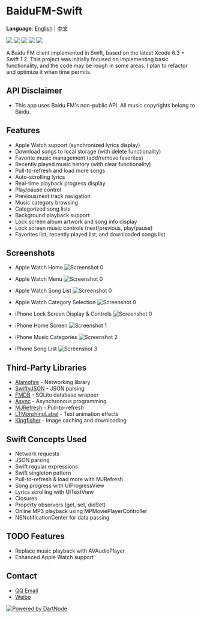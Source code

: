 # BaiduFM-Swift

**Language**: [English](#) | [中文](./README-zh.md)

[![](http://img.shields.io/badge/build-passing-4BC51D.svg)]()
[![](http://img.shields.io/badge/OS%20X-10.10.3-blue.svg)]() 
[![](http://img.shields.io/badge/xcode-6.3-blue.svg)]()
[![](http://img.shields.io/badge/iOS-8.0%2B-blue.svg)]() 
[![](http://img.shields.io/badge/Swift-1.2-blue.svg)]() 

A Baidu FM client implemented in Swift, based on the latest Xcode 6.3 + Swift 1.2. This project was initially focused on implementing basic functionality, and the code may be rough in some areas. I plan to refactor and optimize it when time permits.

## API Disclaimer
- This app uses Baidu FM's non-public API. All music copyrights belong to Baidu.

## Features

- Apple Watch support (synchronized lyrics display)
- Download songs to local storage (with delete functionality)
- Favorite music management (add/remove favorites)
- Recently played music history (with clear functionality)
- Pull-to-refresh and load more songs
- Auto-scrolling lyrics
- Real-time playback progress display
- Play/pause control
- Previous/next track navigation
- Music category browsing
- Categorized song lists
- Background playback support
- Lock screen album artwork and song info display
- Lock screen music controls (next/previous, play/pause)
- Favorites list, recently played list, and downloaded songs list

## Screenshots

- Apple Watch Home ![Screenshot 0](https://github.com/belm/BaiduFM-Swift/blob/master/ScreenShot/BaiduFM-Swift_AppleWatch_00.png?raw=true)

- Apple Watch Menu ![Screenshot 0](https://github.com/belm/BaiduFM-Swift/blob/master/ScreenShot/BaiduFM-Swift_AppleWatch_01.png?raw=true)

- Apple Watch Song List ![Screenshot 0](https://github.com/belm/BaiduFM-Swift/blob/master/ScreenShot/BaiduFM-Swift_AppleWatch_02.png?raw=true)

- Apple Watch Category Selection ![Screenshot 0](https://github.com/belm/BaiduFM-Swift/blob/master/ScreenShot/BaiduFM-Swift_AppleWatch_03.png?raw=true)

- iPhone Lock Screen Display & Controls ![Screenshot 0](https://github.com/belm/BaiduFM-Swift/blob/master/ScreenShot/BaiduFM-Swift_00.png?raw=true)

- iPhone Home Screen ![Screenshot 1](https://github.com/belm/BaiduFM-Swift/blob/master/ScreenShot/BaiduFM-Swift_01.png?raw=true)

- iPhone Music Categories ![Screenshot 2](https://github.com/belm/BaiduFM-Swift/blob/master/ScreenShot/BaiduFM-Swift_02.png?raw=true)

- iPhone Song List ![Screenshot 3](https://github.com/belm/BaiduFM-Swift/blob/master/ScreenShot/BaiduFM-Swift_03.png?raw=true)

## Third-Party Libraries

- [Alamofire](https://github.com/Alamofire/Alamofire) - Networking library
- [SwiftyJSON](https://github.com/SwiftyJSON/SwiftyJSON) - JSON parsing
- [FMDB](https://github.com/ccgus/fmdb) - SQLite database wrapper
- [Async](https://github.com/duemunk/Async) - Asynchronous programming
- [MJRefresh](https://github.com/CoderMJLee/MJRefresh) - Pull-to-refresh
- [LTMorphingLabel](https://github.com/lexrus/LTMorphingLabel) - Text animation effects
- [Kingfisher](https://github.com/onevcat/Kingfisher) - Image caching and downloading

## Swift Concepts Used
- Network requests
- JSON parsing
- Swift regular expressions
- Swift singleton pattern
- Pull-to-refresh & load more with MJRefresh
- Song progress with UIProgressView
- Lyrics scrolling with UITextView
- Closures
- Property observers (get, set, didSet)
- Online MP3 playback using MPMoviePlayerController
- NSNotificationCenter for data passing

## TODO Features

- Replace music playback with AVAudioPlayer
- Enhanced Apple Watch support

## Contact
- [QQ Email](mailto:belm@vip.qq.com)
- [Weibo](http://weibo.com/belmeng)

[![Powered by DartNode](https://dartnode.com/branding/DN-Open-Source-sm.png)](https://dartnode.com "Powered by DartNode - Free VPS for Open Source")
